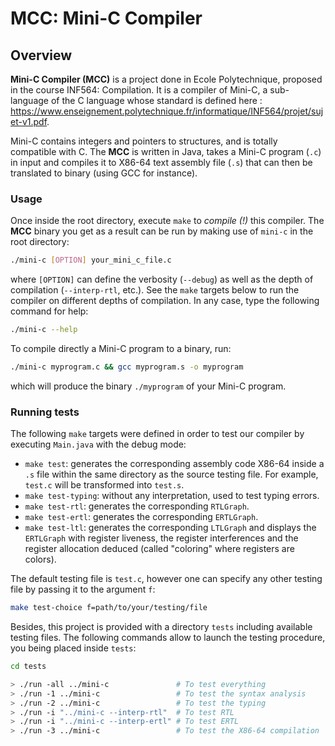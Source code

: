 # MCC: Mini-C Compiler

## Overview

**Mini-C Compiler (MCC)** is a project done in Ecole Polytechnique, proposed in 
the course INF564: Compilation. It is a compiler of Mini-C, a sub-language of 
the C language whose standard is defined here : https://www.enseignement.polytechnique.fr/informatique/INF564/projet/sujet-v1.pdf.

Mini-C contains integers and pointers to structures, and is totally compatible 
with C. The **MCC** is written in Java, takes a Mini-C program (`.c`) in input 
and compiles it to X86-64 text assembly file (`.s`) that can then be translated 
to binary (using GCC for instance).

### Usage

Once inside the root directory, execute `make` to *compile (!)* this compiler. 
The **MCC** binary you get as a result can be run by making use of `mini-c` in
the root directory: 

```bash
./mini-c [OPTION] your_mini_c_file.c
```

where `[OPTION]` can define the verbosity (`--debug`) as well as the depth of compilation (`--interp-rtl`, etc.). See the `make` targets below to run the 
compiler on different depths of compilation. In any case, type the following 
command for help:

```bash
./mini-c --help
```

To compile directly a Mini-C program to a binary, run:

```bash
./mini-c myprogram.c && gcc myprogram.s -o myprogram
```

which will produce the binary `./myprogram` of your Mini-C program.


### Running tests

The following `make` targets were defined in order to test our compiler by 
executing `Main.java` with the debug mode:

- `make test`: generates the corresponding assembly code X86-64 inside a `.s` 
file within the same directory as the source testing file. For example, 
`test.c` will be transformed into `test.s`.
- `make test-typing`: without any interpretation, used to test typing errors.
- `make test-rtl`: generates the corresponding `RTLGraph`.
- `make test-ertl`: generates the corresponding `ERTLGraph`.
- `make test-ltl`: generates the corresponding `LTLGraph` and displays the `ERTLGraph` with register liveness, the register interferences and the register allocation deduced (called "coloring" where registers are colors).

The default testing file is `test.c`, however one can specify any other testing 
file by passing it to the argument `f`:

```bash
make test-choice f=path/to/your/testing/file
```

Besides, this project is provided with a directory `tests` including available 
testing files. The following commands allow to launch the testing procedure, 
you being placed inside `tests`: 
```bash
cd tests

> ./run -all ../mini-c               # To test everything
> ./run -1 ../mini-c                 # To test the syntax analysis
> ./run -2 ../mini-c                 # To test the typing
> ./run -i "../mini-c --interp-rtl"  # To test RTL
> ./run -i "../mini-c --interp-ertl" # To test ERTL
> ./run -3 ../mini-c                 # To test the X86-64 compilation
```
